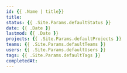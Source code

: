 ```yaml
---
id: {{ .Name | title}}
title:
status: {{ .Site.Params.defaultStatus }}
date: {{ .Date }}
lastmod: {{ .Date }}
projects: {{ .Site.Params.defaultProjects }}
teams: {{ .Site.Params.defaultTeams }}
users: {{ .Site.Params.defaultUsers }}
tags: {{ .Site.Params.defaultTags }}
completedAt:
---
```

